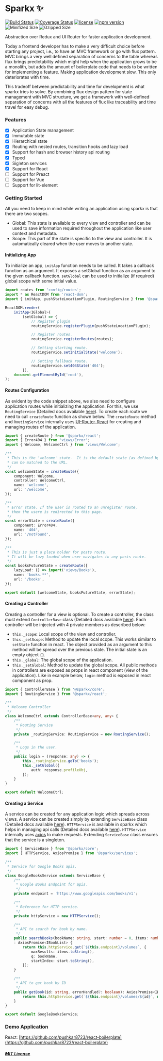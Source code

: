 Sparkx :sparkles:
=================
[![Build Status](https://travis-ci.org/pushkar8723/sparkx.svg?branch=master)](https://travis-ci.org/pushkar8723/sparkx)
[![Coverage Status](https://coveralls.io/repos/github/pushkar8723/sparkx/badge.svg?branch=master)](https://coveralls.io/github/pushkar8723/sparkx?branch=master)
[![license](https://badgen.now.sh/badge/license/MIT)](./LICENSE)
[![npm version](https://badge.fury.io/js/%40sparkx%2Freact.svg)](https://badge.fury.io/js/%40sparkx%2Freact)
![Minifized Size](https://badgen.net/bundlephobia/min/@sparkx/react)
![Gzipped Size](https://badgen.net/bundlephobia/minzip/@sparkx/react)

Abstraction over Redux and UI Router for faster application development.

Today a frontend developer has to make a very difficult choice before starting any project, i.e., to have an MVC framework or go with flux pattern. MVC brings a very well defined separation of concerns to the table whereas flux brings predictability which might help when the application grows to be a monolith, but adds the amount of boilerplate code that needs to be written for implementing a feature. Making application development slow. This only deteriorates with time.

This tradeoff between predictability and time for development is what sparkx tries to solve. By combining flux design pattern for state management with MVC structure, we get a framework with well-defined separation of concerns with all the features of flux like traceability and time travel for easy debug.

### Features
- [x] Application State management
- [x] Immutable state
- [x] Hierarchical state
- [x] Routing with nested routes, transition hooks and lazy load
- [x] Support for hash and browser history api routing
- [x] Typed
- [x] Sigleton services
- [x] Support for React
- [ ] Support for Preact
- [ ] Support for Vue
- [ ] Support for lit-element

### Getting Started

All you need to keep in mind while writing an application using sparkx is that there are two scopes.
- Global: This state is available to every view and controller and can be used to save information required throughout the application like user context and metadata.
- Scope: This part of the state is specific to the view and controller. It is automatically cleared when the user moves to another state.

#### Initializing App

To initialize an app, `initApp` function needs to be called. It takes a callback function as an argument. It exposes a setGlobal function as an argument to the given callback function. `setGlobal` can be used to initialize (if required) global scope with some initial value.

```TypeScript
import routes from 'config/routes';
import * as ReactDOM from 'react-dom';
import { initApp, pushStateLocationPlugin, RoutingService } from '@sparkx/react';

ReactDOM.render(
    initApp<IGlobal>(
        (setGlobal) => {
            // Register plugin
            routingService.registerPlugin(pushStateLocationPlugin);

            // Register routes.
            routingService.registerRoutes(routes);

            // Setting starting route.
            routingService.setInitialState('welcome');

            // Setting fallback route.
            routingService.set404State('404');
        }),
    document.getElementById('root'),
);
```

#### Routes Configuration

As evident by the code snippet above, we also need to configure application routes while initializing the application. For this, we use `RoutingService` (Detailed docs available [here](./docs/classes/_react_routingservice_.routingservice.md)). To create each route we need to call `createRoute` function as shown below. The `createRoute` method and `RoutingService` internally uses [UI-Router-React](https://github.com/ui-router/react) for creating and managing routes of the application.

```TypeScript
import { createRoute } from '@sparkx/react';
import { Error404 } from 'views/Error';
import { Welcome, WelcomeCtrl } from 'views/Welcome';

/**
 * This is the 'welcome' state.  It is the default state (as defined by app.js) if no other state
 * can be matched to the URL.
 */
const welcomeState = createRoute({
    component: Welcome,
    controller: WelcomeCtrl,
    name: 'welcome',
    url: '/welcome',
});

/**
 * Error state. If the user is routed to an unregister route,
 * then the usere is redirected to this page.
 */
const errorState = createRoute({
    component: Error404,
    name: '404',
    url: '/notFound',
});

/**
 * This is just a place holder for posts route.
 * It will be lazy loaded when user navigates to any posts route.
 */
const booksFutureState = createRoute({
    lazyLoad: () => import('views/Books'),
    name: 'books.**',
    url: '/books',
});

export default [welcomeState, booksFutureState, errorState];
```

#### Creating a Controller

Creating a controller for a view is optional. To create a controller, the class must extend `ControllerBase` class (Detailed docs available [here](./docs/classes/_core_controllerbase_.controllerbase.md)). Each controller will be injected with 4 private members as described below:
- `this._scope`: Local scope of the view and controller.
- `this._setScope`: Method to update the local scope. This works similar to `setState` function in react. The object provided as an argument to this method will be spread over the previous state. The initial state is an empty object `{}`.
- `this._global`: The global scope of the application.
- `this._setGlobal`: Method to update the global scope.
All public methods in controllers are exposed as props in react component (view of the application). Like in example below, `login` method is exposed in react component as prop.

```TypeScript
import { ControllerBase } from '@sparkx/core';
import { RoutingService } from '@sparkx/react';

/**
 * Welcome Controller
 */
class WelcomeCtrl extends ControllerBase<any, any> {
    /**
     * Routing Service
     */
    private _routingService: RoutingService = new RoutingService();

    /**
     * Logs in the user.
     */
    public login = (response: any) => {
        this._routingService.goTo('books');
        this._setGlobal({
            auth: response.profileObj,
        });
    }
}

export default WelcomeCtrl;
```

#### Creating a Service

A service can be created for any application logic which spreads across views. A service can be created simply by extending `ServiceBase` class (Detailed docs available [here](./docs/classes/_core_servicebase_.servicebase.md)). `HTTPService` is available in sparkx which helps in managing api calls (Detailed docs available [here](./docs/classes/_services_httpservice_.httpservice.md)). `HTTPService` internally uses [axios](https://github.com/axios/axios) to make requests. Extending `ServiceBase` class ensures that the service is a singleton.

```TypeScript
import { ServiceBase } from '@sparkx/core';
import { HTTPService, AxiosPromise } from '@sparkx/services';

/**
 * Service for Google Books apis.
 */
class GoogleBooksService extends ServiceBase {
    /**
     * Google Books Endpoint for apis.
     */
    private endpoint = 'https://www.googleapis.com/books/v1';

    /**
     * Reference for HTTP service.
     */
    private httpService = new HTTPService();

    /**
     * API to search for book by name.
     */
    public searchBooks(bookName: string, start: number = 0, items: number = 20)
    : AxiosPromise<IBookList> {
        return this.httpService.get(`${this.endpoint}/volumes`, {
            maxResults: items.toString(),
            q: bookName,
            startIndex: start.toString(),
        });
    }

    /**
     * API to get book by ID
     */
    public getBook(id: string, errorHandled?: boolean): AxiosPromise<IBookDetail> {
        return this.httpService.get(`${this.endpoint}/volumes/${id}`, null, null, { errorHandled });
    }
}

export default GoogleBooksService;
```

### Demo Application
React: [https://github.com/pushkar8723/react-boilerplate](https://github.com/pushkar8723/react-boilerplate)

##### [MIT License](./LICENSE)

